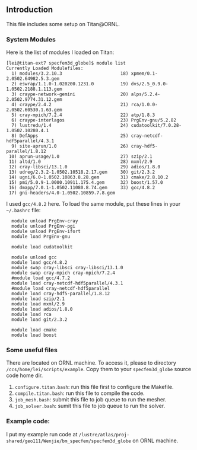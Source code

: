 ## Introduction

This file includes some setup on Titan@ORNL.

### System Modules

Here is the list of modules I loaded on Titan:
```
[lei@titan-ext7 specfem3d_globe]$ module list
Currently Loaded Modulefiles:
  1) modules/3.2.10.3                      18) xpmem/0.1-2.0502.64982.5.3.gem
  2) eswrap/1.1.0-1.020200.1231.0          19) dvs/2.5_0.9.0-1.0502.2188.1.113.gem
  3) craype-network-gemini                 20) alps/5.2.4-2.0502.9774.31.12.gem
  4) craype/2.4.2                          21) rca/1.0.0-2.0502.60530.1.63.gem
  5) cray-mpich/7.2.4                      22) atp/1.8.3
  6) craype-interlagos                     23) PrgEnv-gnu/5.2.82
  7) lustredu/1.4                          24) cudatoolkit/7.0.28-1.0502.10280.4.1
  8) DefApps                               25) cray-netcdf-hdf5parallel/4.3.1
  9) site-aprun/1.0                        26) cray-hdf5-parallel/1.8.12
 10) aprun-usage/1.0                       27) szip/2.1
 11) altd/1.0                              28) mxml/2.9
 12) cray-libsci/13.1.0                    29) adios/1.8.0
 13) udreg/2.3.2-1.0502.10518.2.17.gem     30) git/2.3.2
 14) ugni/6.0-1.0502.10863.8.28.gem        31) cmake/2.8.10.2
 15) pmi/5.0.9-1.0000.10911.175.4.gem      32) boost/1.57.0
 16) dmapp/7.0.1-1.0502.11080.8.74.gem     33) gcc/4.8.2
 17) gni-headers/4.0-1.0502.10859.7.8.gem
```
I used `gcc/4.8.2` here. To load the same module, put these lines in your `~/.bashrc` file:
```
  module unload PrgEnv-cray
  module unload PrgEnv-pgi
  module unload PrgEnv-ifort
  module load PrgEnv-gnu

  module load cudatoolkit

  module unload gcc
  module load gcc/4.8.2
  module swap cray-libsci cray-libsci/13.1.0
  module swap cray-mpich cray-mpich/7.2.4
  #module load gcc/4.7.2
  module load cray-netcdf-hdf5parallel/4.3.1
  #module load cray-netcdf-hdf5parallel
  module load cray-hdf5-parallel/1.8.12
  module load szip/2.1
  module load mxml/2.9
  module load adios/1.8.0
  module load rca
  module load git/2.3.2

  module load cmake
  module load boost
```
 
### Some useful files

There are located on ORNL machine. To access it, please to directory `/ccs/home/lei/scripts/example`. Copy them to your `specfem3d_globe` source code home dir.

  1. `configure.titan.bash`: run this file first to configure the Makefile.
  2. `compile.titan.bash`: run this file to compile the code.
  3. `job_mesh.bash`: submit this file to job queue to run the mesher.
  4. `job_solver.bash`: sumit this file to job queue to run the solver.

### Example code:
I put my example run code at `/lustre/atlas/proj-shared/geo111/Wenjie/bm_specfem/specfem3d_globe` on ORNL machine.

